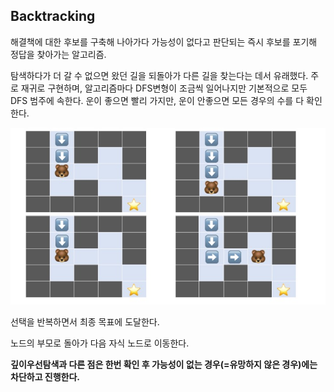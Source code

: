 ## Backtracking 
해결책에 대한 후보를 구축해 나아가다 가능성이 없다고 판단되는 즉시 후보를 포기해 정답을 찾아가는 알고리즘.

탐색하다가 더 갈 수 없으면 왔던 길을 되돌아가 다른 길을 찾는다는 데서 유래했다.
주로 재귀로 구현하며, 알고리즘마다 DFS변형이 조금씩 일어나지만 기본적으로 모두 DFS 범주에 속한다.
운이 좋으면 빨리 가지만, 운이 안좋으면 모든 경우의 수를 다 확인한다. 

![](./img/bt_01.jpg)


선택을 반복하면서 최종 목표에 도달한다.

노드의 부모로 돌아가 다음 자식 노드로 이동한다. 

**깊이우선탐색과 다른 점은 한번 확인 후 가능성이 없는 경우(=유망하지 않은 경우)에는 차단하고 진행한다.**
